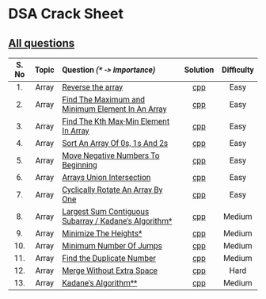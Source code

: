# DSA Crack Sheet

## [All questions](https://drive.google.com/file/d/1TIj9JtyfoKxdd3U3kpjt869uiImGLnk-/view?usp=sharing)



<span style="font-family:Roboto; font-size:1.3em;">

| S. No  | Topic | Question _(* -> importance)_ | Solution | Difficulty |   
| :----: | :---: | :--------------------------- | :------: | :--------: |   
| 1. | Array | [Reverse the array](https://www.geeksforgeeks.org/write-a-program-to-reverse-an-array-or-string/ "view topic") | [cpp](./1.%20Reverse%20The%20Array.cpp "view my solution") | Easy |    
| 2. | Array | [Find The Maximum and Minimum Element In An Array](https://www.geeksforgeeks.org/maximum-and-minimum-in-an-array/ "view topic") | [cpp](./2.%20Find%20The%20Maximum%20and%20Minimum%20Element%20In%20An%20Array.cpp "view my solution") | Easy |   
| 3. | Array | [Find The Kth Max-Min Element In Array](https://practice.geeksforgeeks.org/problems/kth-smallest-element/0 "view question") | [cpp](./3.%20Find%20The%20Kth%20Max-Min%20Element%20In%20Array.cpp "view my solution") | Easy |   
| 4. | Array | [Sort An Array Of 0s, 1s And 2s](https://practice.geeksforgeeks.org/problems/sort-an-array-of-0s-1s-and-2s/0 "view question") | [cpp](./4.%20Sort%20An%20Array%20Of%200s%201s%20And%202s.cpp "view my solution") | Easy |   
| 5. | Array | [Move Negative Numbers To Beginning](https://www.geeksforgeeks.org/move-negative-numbers-beginning-positive-end-constant-extra-space/ "view topic") | [cpp](./5.%20Move%20Negative%20Numbers%20To%20Beginning.cpp "view my solution") | Easy |   
| 6. | Array | [Arrays Union Intersection](https://practice.geeksforgeeks.org/problems/union-of-two-arrays/0 "view question") | [cpp](./6.%20Arrays%20Union%20Intersection.cpp "view my solution") | Easy |   
| 7. | Array | [Cyclically Rotate An Array By One](https://practice.geeksforgeeks.org/problems/cyclically-rotate-an-array-by-one/0 "view question") | [cpp](./7.%20Cyclically%20Rotate%20An%20Array%20By%20One.cpp "view my solution") | Easy |   
| 8. | Array | [Largest Sum Contiguous Subarray / Kadane's Algorithm*](https://practice.geeksforgeeks.org/problems/kadanes-algorithm/0 "view question") | [cpp](./8.%20Largest%20Sum%20Contiguous%20Subarray.cpp "view my solution") | Medium |   
| 9. | Array | [Minimize The Heights*](https://practice.geeksforgeeks.org/problems/minimize-the-heights3351/1 "view question") | [cpp](./9.%20Minimize%20The%20Heights.cpp "view my solution") | Medium |   
| 10. | Array | [Minimum Number Of Jumps](https://practice.geeksforgeeks.org/problems/minimum-number-of-jumps/0 "view question") | [cpp](./10.%20Minimum%20Number%20Of%20Jumps.cpp "view my solution") | Medium |   
| 11. | Array | [Find the Duplicate Number](https://leetcode.com/problems/find-the-duplicate-number/ "view question") | [cpp](./11.%20Find%20the%20Duplicate%20Number.cpp "view my solution") | Medium |   
| 12. | Array | [Merge Without Extra Space](https://leetcode.com/problems/find-the-duplicate-number/ "view question") | [cpp](./12.%20Merge%20Without%20Extra%20Space.cpp "view my solution") | Hard |   
| 13. | Array | [Kadane's Algorithm**](https://practice.geeksforgeeks.org/problems/kadanes-algorithm/0 "view question") | [cpp](./13.%20Largest%20Sum%20Contiguous%20Subarray.cpp "view my solution") | Medium |   


<!-- 
|  |  | []( "view topic") | []( "view my solution") |  |   
|  |  | []( "view topic") | []( "view my solution") |  |   
|  |  | []( "view topic") | []( "view my solution") |  |   
|  |  | []( "view topic") | []( "view my solution") |  |    
--> 








</span>